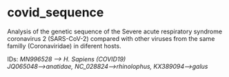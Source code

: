 # covid_sequence

Analysis of the genetic sequence of the Severe acute respiratory syndrome coronavirus 2 (SARS-CoV-2) compared with other viruses from the same familly (Coronaviridae) in diferent hosts.

IDs:
*MN996528 --> H. Sapiens (COVID19)*  
*JQ065048-->anatidae, NC_028824-->rhinolophus, KX389094-->galus*
